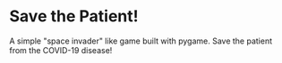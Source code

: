 # Save the Patient!

A simple "space invader" like game built with pygame. Save the patient from the COVID-19 disease!

